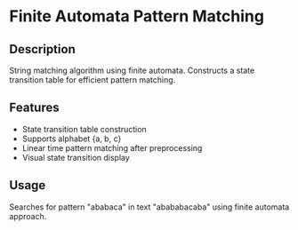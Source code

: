 # Finite Automata Pattern Matching

## Description
String matching algorithm using finite automata. Constructs a state transition table for efficient pattern matching.

## Features
- State transition table construction
- Supports alphabet {a, b, c}
- Linear time pattern matching after preprocessing
- Visual state transition display

## Usage
Searches for pattern "ababaca" in text "abababacaba" using finite automata approach.

